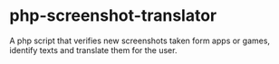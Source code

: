 # php-screenshot-translator
A php script that verifies new screenshots taken form apps or games, identify texts and translate them for the user.
